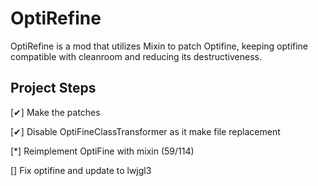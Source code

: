 # OptiRefine
OptiRefine is a mod that utilizes Mixin to patch Optifine, keeping optifine compatible with cleanroom and reducing its destructiveness.

## Project Steps

[✔] Make the patches

[✔] Disable OptiFineClassTransformer as it make file replacement

[*] Reimplement OptiFine with mixin (59/114)

[] Fix optifine and update to lwjgl3